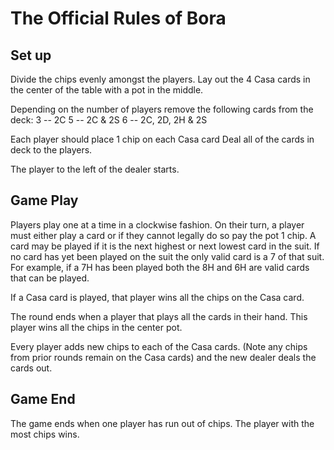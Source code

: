 # The Official Rules of Bora
## Set up

Divide the chips evenly amongst the players. Lay out the 4 Casa cards in the center of the table with a pot in the middle.

Depending on the number of players remove the following cards from the deck:
3 -- 2C
5 -- 2C & 2S
6 -- 2C, 2D, 2H & 2S

Each player should place 1 chip on each Casa card
Deal all of the cards in deck to the players.

The player to the left of the dealer starts.

## Game Play


Players play one at a time in a clockwise fashion. On their turn, a player must either play a card or if they cannot legally do so pay the pot 1 chip. A card may be played if it is the next highest or next lowest card in the suit. If no card has yet been played on the suit the only valid card is a 7 of that suit. For example, if a 7H has been played both the 8H and 6H are valid cards that can be played.
 
If a Casa card is played, that player wins all the chips on the Casa card. 

The round ends when a player that plays all the cards in their hand. This player wins all the chips in the center pot.

Every player adds new chips to each of the Casa cards. (Note any chips from prior rounds remain on the Casa cards) and the new dealer deals the cards out.

## Game End

The game ends when one player has run out of chips. The player with the most chips wins.
